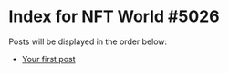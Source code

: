 # Index for NFT World #5026
Posts will be displayed in the order below:

- [Your first post](./001-first.md)

